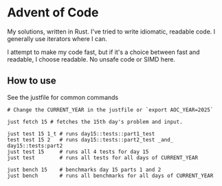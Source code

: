 # Advent of Code

My solutions, written in Rust. I've tried to write idiomatic, readable code. I generally use iterators where I can.

I attempt to make my code fast, but if it's a choice between fast and readable, I choose readable. No unsafe code or SIMD here.

## How to use

See the justfile for common commands 

```
# Change the CURRENT_YEAR in the justfile or `export AOC_YEAR=2025`

just fetch 15 # fetches the 15th day's problem and input.

just test 15 1_t # runs day15::tests::part1_test
test test 15 2   # runs day15::tests::part2_test _and_ day15::tests:part2
just test 15     # runs all 4 tests for day 15
just test        # runs all tests for all days of CURRENT_YEAR

just bench 15    # benchmarks day 15 parts 1 and 2
just bench       # runs all benchmarks for all days of CURRENT_YEAR
```
